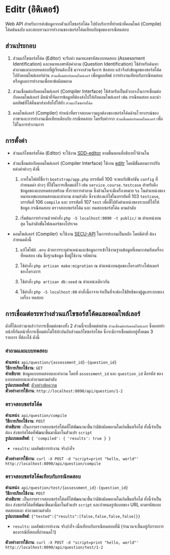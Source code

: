 # Editr (อิดิเตอร์)

Web API สำหรับการส่งข้อมูลจากตัวแก้ไขซอร์สโค้ด ไปยังบริการที่ทำหน้าที่คอมไพล์ (Compile) โค้ดต้นฉบับ
และสอบทวนการทำงานของซอร์สโค้ดเทียบกับชุดของกรณีทดสอบ 

## ส่วนประกอบ

1. ส่วนแก้ไขซอร์สโค้ด (Editor)
จะรับค่า หมายเลขรหัสแบบทดสอบ (Assessment Identification) และหมายเลขรหัสคำถาม 
(Question Identification) ใช้สำหรับค้นหาคำถามและแบบทดสอบที่ผู้เรียนต้องใช้ มาจากส่วนจัดการ
ข้อสอบ แล้วจึงส่งข้อมูลของซอร์สโค้ดไปยังคอมไพล์เลอร์ผ่าน `ส่วนเชื่อมต่อกับคอมไพล์เลอร์` เพื่อดูผลลัพธ์
การทำงานเทียบกับกรณีทดสอบ หรือดูผลการทำงานเพื่อหาข้อผิดพลาด

1. ส่วนเชื่อมต่อกับคอมไพล์เลอร์ (Compiler Interface)
ใช้สำหรับเป็นตัวกลางในการเชื่อมต่อกับคอมไพล์เลอร์ มีหน้าที่จัดการข้อมูลที่ต้องส่งไปให้กับคอมไพล์เลอร์
เช่น กรณีทดสอบ และนำผลลัพธ์ที่ได้คืนมาส่งกลับไปให้ยัง `ส่วนแก้ไขซอร์สโค้ด`

1. คอมไพล์เลอร์ (Compiler)
ทำหน้าที่ตรวจสอบความถูกต้องของซอร์สโค้ดด้านไวยากรณ์ของภาษาและการทำงานเมื่อเทียบเคียงกับ
กรณีทดสอบ โดยรับค่าจาก `ส่วนเชื่อมต่อกับคอมไพลเลอร์` เพื่อใช้ในการทำงานการ


## การตั้งค่า

- ส่วนแก้ไขซอร์สโค้ด (Editor)
จะใช้งาน [SDD-editor](https://github.com/guiderof/SDD-editor) ตามขึ้นตอนที่อธิบายไว้ด้านใน


- ส่วนเชื่อมต่อกับคอมไพล์เลอร์ (Compiler Interface)
ใช้งาน [editr](https://github.com/sitdh/editr) โดยมีขั้นตอนการปรับแต่งค่าต่างๆ ดังนี้
  1. ภายในไฟล์ที่ชื่อว่า `bootstrap/app.php` บรรทัดที่ 100 จะพบกับฟังก์ชัน `config` ที่กำหนดค่า
  ต่างๆ ที่ใช้ในการเชื่อมแต่ไว้ เช่น `service.course.testcase` สำหรับดึงข้อมูลของแบบทดสอบพร้อม
  ทั้งรายการคำถาม ซึ่งด้านในจะมีเครื่องหมาย `%s` ในตำแหน่งของหมายเลขแบบทดสอบและคำถาม 
  ตามลำดับ ซึ่งจะต้องแก้ไขในบรรทัดที่ 103 `testcase`, บรรทัดที่ 106 `compile` และ 
  บรรทัดที่ 107 `test` เพื่อชี้ไปยังตำแหน่งของระบบที่ให้ให้ข้อมูล กรณีทดสอบ ตรวจสอบซอร์สโค้ด และ
  ทดสอบซอร์สโค้ด ตามลำดับ

  1. เริ่มต้นการทำงานด้วยคำสั่ง `php -S localhost:8090 -t public/` ณ ตำแหน่งบนสุด
  ในลำดับขั้นโฟลเดอร์ของโปรเจค

- คอมไพล์เลอร์ (Compiler)
จะใช้งาน [SECU-API](https://github.com/sitdh/SECU-API) ในการทำงานเป็นหลัก โดยมีค่าที่
ต้องกำหนดดังนี้
  1. แก้ไขไฟล์ `.env` ด้วยการระบุตำแหน่งและข้อมูลการเข้าใช้งานฐานข้อมูลที่เหมาะสมกับเครื่อง
  ที่ทดสอบ เช่น ชื่อฐานข้อมูล ชื่อผู้ใช้งาน รหัสผ่าน

  1. ใช้คำสั่ง `php artisan make:migration` ณ ตำแหน่งบนสุดของโครงสร้างโฟลเดอร์ของโครงการ

  1. ใช้คำสั่ง `php artisan db:seed` ณ ตำแหน่งเดียวกัน

  1. ใช้คำสั่ง `php -S localhost:80` คำสั่งนี้อาจจะจำเป็นที่จะต้องใช้สิทธิของผู้ดูแลระบบของเครื่อง
  ทดสอบ


## การเชื่อมต่อระหว่างส่วนแก้ไขซอร์สโค้ดและคอมไพล์เลอร์
ดังที่ได้กล่าวมาแล้วว่าการเชื่อมต่อของทั้ง 2 ส่วนนี้จะเชื่อมต่อผ่าน `ส่วนเชื่อมต่อกับคอมไพล์เลอร์` 
ซึ่งคอยทำหน้าที่กันหน้าที่การเชื่อมต่อไม่ให้ปะปนกับส่วนแก้ไขซอร์สโค้ด ซึ่งจะมีการเชื่อมต่ออยู่ทั้งหมด 3 
รายการ ที่ต้องใช้ ดังนี้

### คำถามและแบบทดสอบ
__ตำแหน่ง__: `api/question/{assessment_id}-{question_id}`   
__วิธีการเรียกใช้งาน__: `GET`  
__คำอธิบาย__: ข้อมูลแบบทดสอบและคำถาม โดยที่ `assessment_id` และ `question_id` คือรหัส
ของแบบทดสอบและคำถามตามลำดับ   
__รูปแบบผลลัพธ์__: [ตัวอย่างข้อความ](http://api2.mycodeville.com/attempt-assignment/1/question/1)  
__ตัวอย่างการใช้งาน__: `http://localhost:8090/api/question/1-2`

### ตรวจสอบซอร์สโค้ด 
__ตำแหน่ง__: `api/question/compile`  
__วิธีการเรียกใช้งาน__: `POST`  
__คำอธิบาย__: เป็นการตรวจสอบซอร์สโค้ดที่ได้พัฒนานาขึ้นว่ามีข้อผิดพลาดใดเกิดขึ้นหรือไม่ ทั้งนี้จำเป็นต้อง
ส่งซอร์สโค้ดที่พัฒนาขึ้นมานี้มาในตัวแปร `script`   
__รูปแบบผลลัพธ์__: `{ 'compiled': { 'results': true } }`  
  + `results`: ผลลัพธ์การทำงาน จริง/เท็จ   

__ตัวอย่างการใช้งาน__: `curl -X POST -d "script=print "hello, world"' http://localhost:8090/api/question/compile`  

### ตรวจสอบซอร์สโค้ดเทียบกับกรณีทดสอบ
__ตำแหน่ง__: `api/question/test/{assessment_id}-{question_id}`  
__วิธีการเรียกใช้งาน__: `POST`  
__คำอธิบาย__: เป็นการตรวจสอบซอร์สโค้ดที่ได้พัฒนานาขึ้นว่ามีข้อผิดพลาดใดเกิดขึ้นหรือไม่ ทั้งนี้จำเป็นต้อง
ส่งซอร์สโค้ดที่พัฒนาขึ้นมานี้มาในตัวแปร `script` และกำหนดรูปแบบของ URL ตามรหัสแบบทดสอบและ
คำถามตามลำดับ  
__รูปแบบผลลัพธ์__: `{"tested":{"results":[false,false,false,false]}}`  
  + `results`: ผลลัพธ์การทำงาน จริง/เท็จ เมื่อเทียบกับกรณีทดสอบที่มี (จำนวนจะขึ้นอยู่กับรายการของกรณีที่สอบที่กำหนดไว้)  

__ตัวอย่างการใช้งาน__: `curl -X POST -d "script=print "hello, world"' http://localhost:8090/api/question/test/1-2`  

